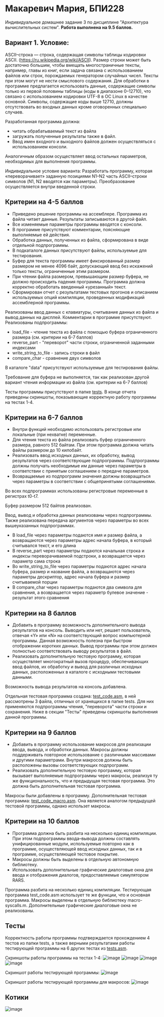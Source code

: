 # Макаревич Мария, БПИ228
Индивидуальное домашнее задание 3 по дисциплине "Архитектура вычислительных систем".
**Работа выполнена на 9.5 баллов.**
## Вариант 1. Условие:
ASCII–строка — строка, содержащая символы таблицы кодировки ASCII. (https://ru.wikipedia.org/wiki/ASCII). Размер строки может быть достаточно большим, чтобы вмещать многостраничные тексты, например, главы из книг, если задача связана с использованием файлов или строк, порождаемых генератором случайных чисел. Тексты при этом могут не нести смыслового содержания. Для обработки в программе предлагается использовать данные, содержащие символы только из первой половины таблицы (коды в диапазоне 0–12710), что связано с использованием кодировки UTF-8 в ОС Linux в качестве основной. Символы, содержащие коды выше 12710, должны отсутствовать во входных данных кроме оговоренных специально случаев.

Разработанная программа должна:
- читать обрабатываемый текст из файла
- загружать полученные результаты также в файл.
- Ввод имен входного и выходного файлов должен осуществляться с использованием консоли.

Аналогичным образом осуществляет ввод остальных параметров, необходимых для выполнения программы.

Индивидуальное условие варианта: Разработать программу, которая «переворачивает» заданную позициями N1–N2 часть ASCII–строки символов (N1, N2 вводятся как параметры). Преобразование осуществляется внутри введенной строки.
## Критерии на 4-5 баллов
- Приведено решение программы на ассемблере. Программа из файла читает данные. Результаты записываются в другой файл.
- Все изменяемые параметры программы вводятся с консоли.
- В программе присутствуют комментарии, поясняющие выполняемые ей действия.
- Обработка данных, полученных из файла, сформирована в виде отдельной подпрограммы.
- В подкаталоге данных присутствуют файлы, используемые для тестирования.
- Буфер для текста программы имеет фиксированный размер размером не менее 4096 байт, допускающий ввод без искажений только тексты, ограниченные этим размером.
- При чтении файла размером, превышающим размер буфера, не должно происходить падения программы. Программа должна корректно обработать введенный «урезанный» текст.
- Сформирован отчет с результатами тестовых прогонов и описанием используемых опций компиляции, проведенных модификаций ассемблерной программы.

Реализованы ввод данных с клавиатуры, считывание данных из файла и вывод данных на дисплей. Комментарии в программе присутствуют. Реализованы подпрограммы:

- load_file - чтение текста из файла с помощью буфера ограниченного размера (см. критерии на 6-7 баллов)
- reverse_part - "переворот" части строки, ограниченной заданными индексами
- write_string_to_file - запись строки в файл
- compare_char - сравнение двух символов

В каталоге "data" присутствуют используемые для тестирования файлы.

Требование для буфера не выполняется, так как реализован другой вариант чтения информации из файла (см. критерии на 6-7 баллов)

Тесты программы присутствуют в папке [tests](tests). В конце отчета приведены скриншоты, показывающие корректную работу программы на тестах 1-4.
## Критерии на 6-7 баллов
- Внутри функций необходимо использовать регистровые или локальные (при нехватке) переменные.
- Для чтения текста из файла реализовать буфер ограниченного размера, равного 512 байтам. При этом программа должна читать файлы размером до 10 килобайт.
- Реализовать ввод исходных данных, их обработку, вывод результатов через соответствующие подпрограммы. Подпрограммы должны получать необходимые им данные через параметры в соответствии с принятым соглашением о передаче параметров.
- Возвращаемые из подпрограмм значения должны возвращаться через параметры в соответствии с общепринятыми соглашениями.

Во всех подпрограммах использованы регистровые переменные в регистрах t0-t7.

Буфер размером 512 байтов реализован.

Ввод, вывод и обработка данных реализованы через подпрограммы. Также реализована передача аргументов через параметры во всех вышеуказанных подпрограммах.

- В load_file через параметры подаются имя и размер файла, а возвращаются через параметры адрес начала буфера, в который считывался текст, и его длина
- В reverse_part через параметры подаются начальная строка и индексы переворачиваемой подстроки, а возвращается через параметр сама строка
- Во write_string_to_file через параметры подаются адрес начала буфера, размер и название файла, а возвращаются через параметры дескриптор, адрес начала буфера и размер считываемой порции
- В compare_char через параметры подаются два символа для сравнения, а возвращается через параметр булевое значение - результат этого сравнения
## Критерии на 8 баллов
- Добавить в программу возможность дополнительного вывода результатов на консоль. Выводить или нет, решает пользователь, отвечая «Y» или «N» на соответствующий вопрос компьютерной программы. Данная возможность полезна при быстром отображении коротких данных. Вывод программы при этом должен полностью соответствовать выводу результатов в файл.
- Реализовать дополнительную тестовую программу, которая осуществляет многократный вызов процедур, обеспечивающих ввод файлов, их обработку и вывод для различных исходных данных, расположенных в каталоге с исходными тестовыми данными.

Возможность вывода результатов на консоль добавлена.

Отдельная тестовая программа создана: [test_code.asm](test_code.asm), в ней рассмотрены 3 файла, отличных от хранящихся в папке tests. Для них применяются подпрограммы чтения, "переворота" части строки и сохранения. Ниже в секции "Тесты" приведены скриншоты выполнения данной программы.

## Критерии на 9 баллов
- Добавить в программу использование макросов для реализации ввода, вывода, и обработки данных. Макросы должны поддерживать повторное использование с различными массивами и другими параметрами. Внутри макросов должны быть расположены вызовы соответствующих подпрограмм.
- Реализовать дополнительную тестовую программу, которая вызывает выполняемые подпрограммы через макросы, реализуя ту же функциональность, что и предыдущая тестовая программа. Это должна быть дополнительная тестовая программа.

Макросы были добавлены в программу. Дополнительная тестовая программа: [test_code_macro.asm](test_code_macro.asm). Она является аналогом предыдущей тестовой программы, однако использет макросы.

## Критерии на 10 баллов
- Программа должна быть разбита на несколько единиц компиляции. При этом подпрограммы ввода–вывода должны составлять унифицированные модули, используемые повторно как в программе, осуществляющей ввод исходных данных, так и в программе, осуществляющей тестовое покрытие.
- Макросы должны быть выделены в отдельную автономную библиотеку.
- Использовать дополнительные графические диалоговые окна для ввода и отображения диалогов, предоставляемые симулятором RARS.

Программа разбита на несколько единиц компиляции. Тестирующая программа test_code.asm использует те же функции, что и основная программа. Макросы выделены в отдельную библиотеку macro-syscalls.m.
Дополнительные графические диалоговые окна не реализованы.
## Тесты
Корректность работы программы подтверждается прохождением 4 тестов из папки tests, а также верными результатами работы тестирующей программы на 6 других тестах из [tests.asm](code/tests.asm).

Скриншоты работы программы на тестах 1-4:
![image](https://github.com/makar-with-tea/CSA-IHW3/assets/79705001/33bfa2c1-9914-4437-a50b-4ea20869c596)
![image](https://github.com/makar-with-tea/CSA-IHW3/assets/79705001/da72b98f-2854-45c4-a25e-7757c8a4f772)
![image](https://github.com/makar-with-tea/CSA-IHW3/assets/79705001/cfc3aa38-43d7-4a28-a711-c4b9ee62d2bc)
![image](https://github.com/makar-with-tea/CSA-IHW3/assets/79705001/9b62b766-2c06-41d0-80b1-2fb29165fcd9)


Скриншот работы тестирующей программы:
![image](https://github.com/makar-with-tea/CSA-IHW3/assets/79705001/d8336901-44f5-425c-82e9-66d498aba548)

Скриншот работы тестирующей программы для макросов:
![image](https://github.com/makar-with-tea/CSA-IHW3/assets/79705001/134c185c-764d-41ab-92c7-9d2d45ba0760)



## Котики
![image](https://github.com/makar-with-tea/CSA-IHW3/assets/79705001/8da1c4ed-0bcb-495f-a4d4-5407edd440ef)

